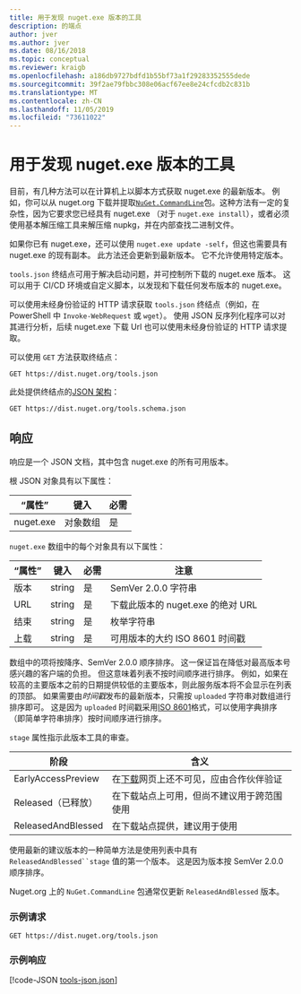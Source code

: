 ```yaml
---
title: 用于发现 nuget.exe 版本的工具
description: 的端点
author: jver
ms.author: jver
ms.date: 08/16/2018
ms.topic: conceptual
ms.reviewer: kraigb
ms.openlocfilehash: a186db9727bdfd1b55bf73a1f29283352555dede
ms.sourcegitcommit: 39f2ae79fbbc308e06acf67ee8e24cfcdb2c831b
ms.translationtype: MT
ms.contentlocale: zh-CN
ms.lasthandoff: 11/05/2019
ms.locfileid: "73611022"
---
```

# <a name="toolsjson-for-discovering-nugetexe-versions"></a>用于发现 nuget.exe 版本的工具

目前，有几种方法可以在计算机上以脚本方式获取 nuget.exe 的最新版本。 例如，你可以从 nuget.org 下载并提取[`NuGet.CommandLine`](https://www.nuget.org/packages/NuGet.CommandLine/)包。这种方法有一定的复杂性，因为它要求您已经具有 nuget.exe （对于 `nuget.exe install`），或者必须使用基本解压缩工具来解压缩 nupkg，并在内部查找二进制文件。

如果你已有 nuget.exe，还可以使用 `nuget.exe update -self`，但这也需要具有 nuget.exe 的现有副本。 此方法还会更新到最新版本。 它不允许使用特定版本。

`tools.json` 终结点可用于解决启动问题，并可控制所下载的 nuget.exe 版本。 这可以用于 CI/CD 环境或自定义脚本，以发现和下载任何发布版本的 nuget.exe。

可以使用未经身份验证的 HTTP 请求获取 `tools.json` 终结点（例如，在 PowerShell 中 `Invoke-WebRequest` 或 `wget`）。 使用 JSON 反序列化程序可以对其进行分析，后续 nuget.exe 下载 Url 也可以使用未经身份验证的 HTTP 请求提取。

可以使用 `GET` 方法获取终结点：

    GET https://dist.nuget.org/tools.json

此处提供终结点的[JSON 架构](https://json-schema.org/)：

    GET https://dist.nuget.org/tools.schema.json

## <a name="response"></a>响应

响应是一个 JSON 文档，其中包含 nuget.exe 的所有可用版本。

根 JSON 对象具有以下属性：

“属性”      | 键入             | 必需
--------- | ---------------- | --------
nuget.exe | 对象数组 | 是

`nuget.exe` 数组中的每个对象具有以下属性：

“属性”     | 键入   | 必需 | 注意
-------- | ------ | -------- | -----
版本  | string | 是      | SemVer 2.0.0 字符串
URL      | string | 是      | 下载此版本的 nuget.exe 的绝对 URL
结束    | string | 是      | 枚举字符串
上载 | string | 是      | 可用版本的大约 ISO 8601 时间戳

数组中的项将按降序、SemVer 2.0.0 顺序排序。 这一保证旨在降低对最高版本号感兴趣的客户端的负担。 但这意味着列表不按时间顺序进行排序。 例如，如果在较高的主要版本之前的日期提供较低的主要版本，则此服务版本将不会显示在列表的顶部。 如果需要由*时间戳*发布的最新版本，只需按 `uploaded` 字符串对数组进行排序即可。 这是因为 `uploaded` 时间戳采用[ISO 8601](https://www.iso.org/iso-8601-date-and-time-format.html)格式，可以使用字典排序（即简单字符串排序）按时间顺序进行排序。

`stage` 属性指示此版本工具的审查。 

阶段              | 含义
------------------ | ------
EarlyAccessPreview | 在[下载](https://www.nuget.org/downloads)网页上还不可见，应由合作伙伴验证
Released（已释放）           | 在下载站点上可用，但尚不建议用于跨范围使用
ReleasedAndBlessed | 在下载站点提供，建议用于使用

使用最新的建议版本的一种简单方法是使用列表中具有 `ReleasedAndBlessed``stage` 值的第一个版本。 这是因为版本按 SemVer 2.0.0 顺序排序。

Nuget.org 上的 `NuGet.CommandLine` 包通常仅更新 `ReleasedAndBlessed` 版本。

### <a name="sample-request"></a>示例请求

    GET https://dist.nuget.org/tools.json

### <a name="sample-response"></a>示例响应

[!code-JSON [tools-json.json](./_data/tools-json.json)]
